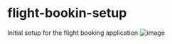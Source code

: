 # flight-bookin-setup
Initial setup for the flight booking application
![image](https://user-images.githubusercontent.com/58957796/206831459-dfb35afd-1759-4724-96e3-298416cfac5b.png)
